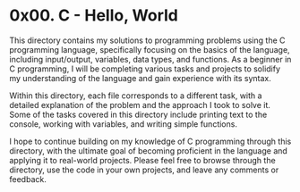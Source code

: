 # 0x00. C - Hello, World

This directory contains my solutions to programming problems using the C programming language, specifically focusing on the basics of the language, including input/output, variables, data types, and functions. As a beginner in C programming, I will be completing various tasks and projects to solidify my understanding of the language and gain experience with its syntax.

Within this directory, each file corresponds to a different task, with a detailed explanation of the problem and the approach I took to solve it. Some of the tasks covered in this directory include printing text to the console, working with variables, and writing simple functions.

I hope to continue building on my knowledge of C programming through this directory, with the ultimate goal of becoming proficient in the language and applying it to real-world projects. Please feel free to browse through the directory, use the code in your own projects, and leave any comments or feedback.
